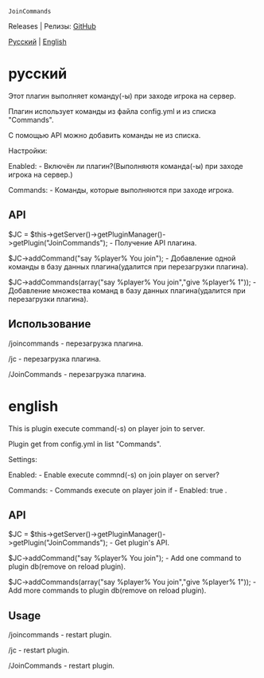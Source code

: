     JoinCommands

Releases | Релизы: [GitHub](https://github.com/Distemi/JoinCommands/releases)

[Русский](#русский) | [English](#english)




# русский

Этот плагин выполняет команду(-ы) при заходе игрока на сервер.

Плагин использует команды из файла config.yml и из списка "Commands".

С помощью API можно добавить команды не из списка.

Настройки:

Enabled:    - Включён ли плагин?(Выполняютя команда(-ы) при заходе игрока на сервер.)

Commands:   - Команды, которые выполняются при заходе игрока.

API
-------------


$JC = $this->getServer()->getPluginManager()->getPlugin("JoinCommands");   - Получение API плагина.

$JC->addCommand("say %player% You join");                                  - Добавление одной команды в базу данных плагина(удалится при перезагрузки плагина).

$JC->addCommands(array("say %player% You join","give %player% 1"));        - Добавление множества команд в базу данных плагина(удалится при перезагрузки плагина).


Использование
-------------

/joincommands   - перезагрузка плагина.

/jc             - перезагрузка плагина.

/JoinCommands   - перезагрузка плагина.





# english

This is plugin execute command(-s) on player join to server. 

Plugin get from config.yml in list "Commands".

Settings:

Enabled:     - Enable execute commnd(-s) on join player on server? 

Commands:    - Commands execute on player join if - Enabled: true .

API
-------------

$JC = $this->getServer()->getPluginManager()->getPlugin("JoinCommands");   - Get plugin's API.

$JC->addCommand("say %player% You join");                                  - Add one command to plugin db(remove on reload plugin).

$JC->addCommands(array("say %player% You join","give %player% 1"));        - Add more commands to plugin db(remove on reload plugin).


Usage
-------------

/joincommands   - restart plugin.

/jc             - restart plugin.

/JoinCommands   - restart plugin.



